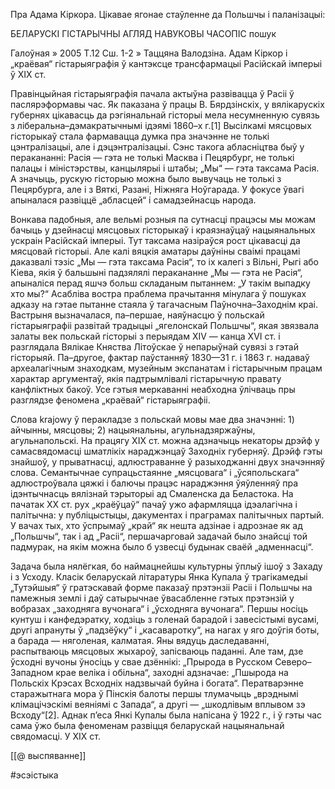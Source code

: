 

Пра Адама Кіркора. Цікавае ягонае стаўленне да Польшчы і паланізацыі:

БЕЛАРУСКІ ГІСТАРЫЧНЫ АГЛЯД
НАВУКОВЫ ЧАСОПІС
пошук

Галоўная » 2005 Т.12 Сш. 1-2 »
Таццяна Валодзіна. Адам Кіркор і „краёвая“ гістарыяграфія ў кантэксце трансфармацыі Расійскай імперыі ў XIX ст.

Правінцыйная гістарыяграфія пачала актыўна развівацца ў Расіі ў паслярэформавы час. Як паказана ў працы В. Бярдзінскіх, у вялікарускіх губернях цікавасць да рэгіянальнай гісторыі мела несумненную сувязь з ліберальна–дэмакратычнымі ідэямі 1860–х г.[1] Высілкамі мясцовых гісторыкаў стала фармавацца думка пра значэнне не толькі цэнтралізацыі, але і дэцэнтралізацыі. Сэнс такога абласніцтва быў у перакананні: Расія — гэта не толькі Масква і Пецярбург, не толькі палацы і міністэрствы, канцылярыі і штабы; „Мы“ — гэта таксама Расія. А значыць, рускую гісторыю можна было вывучаць не толькі з Пецярбурга, але і з Вяткі, Разані, Ніжняга Ноўгарада. У фокусе ўвагі апыналася развіццё „абласцей“ і самадзейнасць народа.

Вонкава падобныя, але вельмі розныя па сутнасці працэсы мы можам бачыць у дзейнасці мясцовых гісторыкаў і краязнаўцаў нацыянальных ускраін Расійскай імперыі. Тут таксама назіраўся рост цікавасці да мясцовай гісторыі. Але калі вяцкія аматары даўніны сваімі працамі даказвалі тэзіс „Мы — гэта таксама Расія“, то іх калегі з Вільні, Рыгі або Кіева, якія ў бальшыні падзялялі перакананне „Мы — гэта не Расія“, апыналіся перад яшчэ больш складаным пытаннем: „У такім выпадку хто мы?“ Асабліва востра праблема прачытання мінулага ў пошуках адказу на гэтае пытанне стаяла ў тагачасным Паўночна–Заходнім краі. Вастрыня вызначалася, па–першае, наяўнасцю ў польскай гістарыяграфіі развітай традыцыі „ягелонскай Польшчы“, якая звязвала залаты век польскай гісторыі з перыядам XIV — канца XVI ст. і разглядала Вялікае Княства Літоўскае ў непарыўнай сувязі з гэтай гісторыяй. Па–другое, фактар паўстанняў 1830—31 г. і 1863 г. надаваў археалагічным знаходкам, музейным экспанатам і гістарычным працам характар аргументаў, якія падтрымлівалі гістарычную правату канфліктных бакоў. Усе гэтыя меркаванні неабходна ўлічваць пры разглядзе феномена „краёвай“ гістарыяграфіі.

Слова krajowy ў перакладзе з польскай мовы мае два значэнні: 1) айчынны, мясцовы; 2) нацыянальны, агульнадзяржаўны, агульнапольскі. На працягу XIX ст. можна адзначыць некаторы дрэйф у самасвядомасці шматлікіх нараджэнцаў Заходніх губерняў. Дрэйф гэты знайшоў, у прыватнасці, адлюстраванне ў разыходжанні двух значэнняў слова. Семантычнае супрацьстаянне „мясцовага“ і „ўсяпольскага“ адлюстроўвала цяжкі і балючы працэс нараджэння ўяўленняў пра ідэнтычнасць вялізнай тэрыторыі ад Смаленска да Беластока. На пачатак XX ст. рух „краёўцаў“ пачаў ужо афармляцца ідэалагічна і палітычна: у публіцыстыцы, дакументах і праграмах палітычных партый. У вачах тых, хто ўспрымаў „край“ як нешта адзінае і адрознае як ад „Польшчы“, так і ад „Расіі“, першачарговай задачай было знайсці той падмурак, на якім можна было б узвесці будынак сваёй „адменнасці“.

Задача была нялёгкая, бо наймацнейшы культурны ўплыў ішоў з Захаду і з Усходу. Класік беларускай літаратуры Янка Купала ў трагікамедыі „Тутэйшыя“ ў гратэскавай форме паказаў прэтэнзіі Расіі і Польшчы на памежныя землі і даў сатырычнае ўвасабленне гэтых прэтэнзій у вобразах „заходняга вучонага“ і „ўсходняга вучонага“. Першы носіць кунтуш і канфедэратку, ходзіць з голенай барадой і завесістымі вусамі, другі апрануты ў „падзёўку“ і „касаваротку“, на нагах у яго доўгія боты, а барада — няголеная, калматая. Яны вядуць даследаванні, распытваюць мясцовых жыхароў, запісваюць паданні. Але там, дзе ўсходні вучоны ўносіць у свае дзённікі: „Прырода в Русском Северо–Западном крае веліка і обільна“, заходні адзначае: „Пшырода на Польскіх Крэсах Всходніх надзвычай буйна і богата“. Ператварэнне старажытнага мора ў Пінскія балоты першы тлумачыць „врэднымі клімацічэскімі веяніямі с Запада“, а другі — „шкодлівым вплывом зэ Всходу“[2]. Аднак п’еса Янкі Купалы была напісана ў 1922 г., і ў гэты час сама ўжо была феноменам развіцця беларускай нацыянальнай свядомасці. У XIX ст.

[[@ выспяванне]]

#эсэістыка